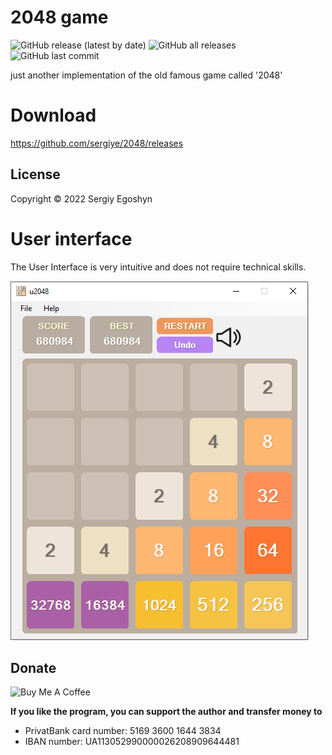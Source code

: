 # 2048 game
![GitHub release (latest by date)](https://img.shields.io/github/v/release/sergiye/2048?style=plastic)
![GitHub all releases](https://img.shields.io/github/downloads/sergiye/2048/total?style=plastic)
![GitHub last commit](https://img.shields.io/github/last-commit/sergiye/2048?style=plastic)

just another implementation of the old famous game called '2048'

# Download
https://github.com/sergiye/2048/releases

## License
Copyright © 2022 Sergiy Egoshyn

# User interface
The User Interface is very intuitive and does not require
technical skills.

![alt tag](https://raw.githubusercontent.com/sergiye/2048/master/Screenshot.png)

## Donate

<img src="https://www.buymeacoffee.com/assets/img/custom_images/yellow_img.png" alt="Buy Me A Coffee" style="height: auto !important;width: auto !important;" />

**If you like the program, you can support the author and transfer money to**
- PrivatBank card number: 5169 3600 1644 3834
- IBAN number: UA113052990000026208909644481
